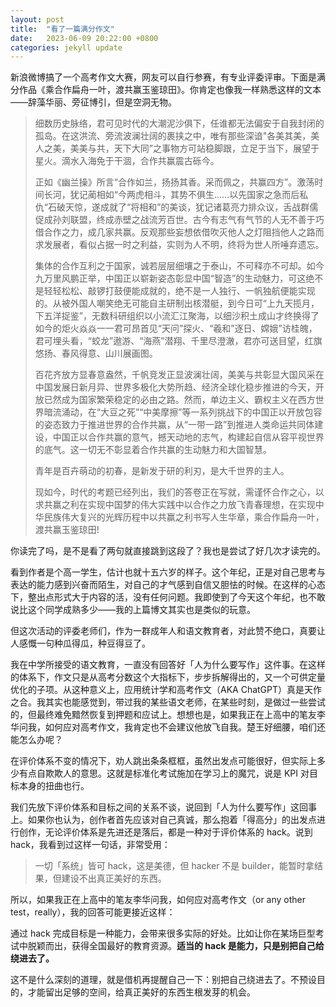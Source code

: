 ```yaml
---
layout: post
title:  "看了一篇满分作文"
date:   2023-06-09 20:22:00 +0800
categories: jekyll update
---
```


新浪微博搞了一个高考作文大赛，网友可以自行参赛，有专业评委评审。下面是满分作品《乘合作扁舟一叶，渡共赢玉鉴琼田》。你肯定也像我一样熟悉这样的文本——辞藻华丽、旁征博引，但是空洞无物。

> 细数历史脉络，君可见时代的大潮泥沙俱下，任谁都无法偏安于自我封闭的孤岛。在这洪流、旁流波澜壮阔的裹挟之中，唯有那些深谙"各美其美，美人之美，美美与共，天下大同”之事物方可站稳脚跟，立足于当下，展望于星火。滴水入海免于干涸，合作共赢震古砾今。
> 
> 正如《幽兰操》所言“合作如兰，扬扬其香。采而佩之，共赢四方”。激荡时间长河，犹记蔺相如“今两虎相斗，其势不俱生......以先国家之急而后私仇“石破天惊，遂成就了“将相和”的美谈，犹记诸葛亮力排众议，舌战群儒促成孙刘联盟，终成赤壁之战流芳百世。古今有志气有气节的人无不善于巧借合作之力，成几家共赢。反观那些妄想依借吹灭他人之灯阻挡他人之路而求发展者，看似占据一时之利益，实则为人不明，终将为世人所唾弃遗忘。
> 
> 集体的合作互利之于国家，诚若层层细壤之于泰山，不可释亦不可却。如今九万里风鹏正举，中国正以崭新姿态彰显中国“智造”的生动魅力，可这绝不是轻轻松松、敲锣打鼓便能成就的，绝不是一人独行、一帆独航便能实现的。从被外国人嘲笑绝无可能自主研制出核潜艇，到今日可“上九天揽月，下五洋捉鉴”，无数科研组织以小流汇江聚海，以细沙积土成山才终换得了如今的炬火焱焱一一君可昂首见“天问”探火、“羲和”逐日、嫦娥”访桂魄，君可埋头看，“蛟龙”遨游、“海燕”潜翔、千里尽澄澈，君亦可送目望，红旗悠扬、春风得意、山川展画图。
> 
> 百花齐放方显春意盎然，千帆竞发正显波澜壮阔，美美与共彰显大国风采在中国发展日新月异、世界多极化大势所趋、经济全球化稳步推进的今天，开放已然成为国家繁荣稳定的必由之路。然而，单边主义、霸权主义在西方世界暗流涌动，在“大豆之死”“中美摩擦”等一系列挑战下的中国正以开放包容的姿态致力于推进世界的合作共赢，从“一带一路”到推进人类命运共同体建设，中国正以合作共赢的意气，撼天动地的志气，构建起自信从容平视世界的底气。这一切无不彰显着合作共赢的生动魅力和大国智慧。
> 
> 青年是百卉萌动的初春，是新发于研的利刃，是大千世界的主人。
> 
> 现如今，时代的考题已经列出，我们的答卷正在写就，需谨怀合作之心，以求共赢之利在实现中国梦的伟大实践中以合作之力放飞青春理想，在实现中华民族伟大复兴的光辉历程中以共赢之利书写人生华章，乘合作扁舟一叶，渡共赢玉鉴琼田!
> 

你读完了吗，是不是看了两句就直接跳到这段了？我也是尝试了好几次才读完的。

看到作者是个高一学生，估计也就十五六岁的样子。这个年纪，正是对自己思考与表达的能力感到兴奋而陌生，对自己的才气感到自信又胆怯的时候。在这样的心态下，整出点形式大于内容的活，没有任何问题。我即使到了今天这个年纪，也不敢说比这个同学成熟多少——我的上篇博文其实也是类似的玩意。

但这次活动的评委老师们，作为一群成年人和语文教育者，对此赞不绝口，真要让人感慨一句种瓜得瓜，种豆得豆了。

我在中学所接受的语文教育，一直没有回答好「人为什么要写作」这件事。在这样的体系下，作文只是从高考分数这个大指标下，步步拆解得出的，又一个可供定量优化的子项。从这种意义上，应用统计学和高考作文（AKA ChatGPT）真是天作之合。我其实也能感觉到，带过我的某些语文老师，在某些时刻，是做过一些尝试的，但最终难免黯然恢复到押题和应试上。想想也是，如果我正在上高中的笔友李华问我，如何应对高考作文，我肯定也不会建议他放飞自我。楚王好细腰，咱们还能怎么办呢？

在评价体系不变的情况下，劝人跳出条条框框，虽然出发点可能很好，但实际上多少有点自欺欺人的意思。这就是标准化考试施加在学习上的魔咒，说是 KPI 对目标本身的扭曲也行。

我们先放下评价体系和目标之间的关系不谈，说回到「人为什么要写作」这回事上。如果你也认为，创作者首先应该对自己真诚，那么抱着「得高分」的出发点进行创作，无论评价体系是先进还是落后，都是一种对于评价体系的 hack。说到 hack，我看到过这样一句话，非常受用：

> 一切「系统」皆可 hack，这是美德，但 hacker 不是 builder，能暂时拿结果，但建设不出真正美好的东西。
> 

所以，如果我正在上高中的笔友李华问我，如何应对高考作文（or any other test，really），我的回答可能更接近这样：

通过 hack 完成目标是一种能力，会带来很多实际的好处。比如让你在某场巨型考试中脱颖而出，获得全国最好的教育资源。**适当的 hack 是能力，只是别把自己给绕进去了。**

这不是什么深刻的道理，就是借机再提醒自己一下：别把自己绕进去了。不预设目的，才能留出足够的空间，给真正美好的东西生根发芽的机会。

